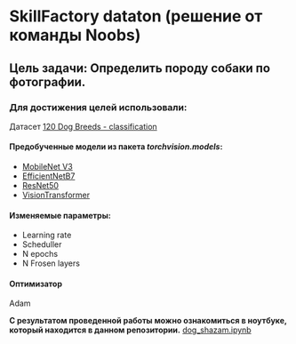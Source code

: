 # SkillFactory dataton (решение от команды Noobs)
## Цель задачи: Определить породу собаки по фотографии.

### Для достижения целей использовали:
Датасет [120 Dog Breeds - classification](https://www.kaggle.com/datasets/amandam1/120-dog-breeds-breed-classification)

#### Предобученные модели из пакета *torchvision.models*:
* [MobileNet V3](https://pytorch.org/vision/main/models/mobilenetv3.html)
* [EfficientNetB7](https://pytorch.org/vision/main/models/generated/torchvision.models.efficientnet_b7.html)
* [ResNet50](https://pytorch.org/vision/main/models/resnet.html)
* [VisionTransformer](https://pytorch.org/vision/main/models/vision_transformer.html)

#### Изменяемые параметры:
* Learning rate
* Scheduller
* N epochs
* N Frosen layers

#### Оптимизатор
Adam

**С результатом проведенной работы можно ознакомиться в ноутбуке, который находится в данном репозитории.**
[dog_shazam.ipynb](https://github.com/Shurik-P/dataton_noobs/blob/main/dog_shazam.ipynb)
